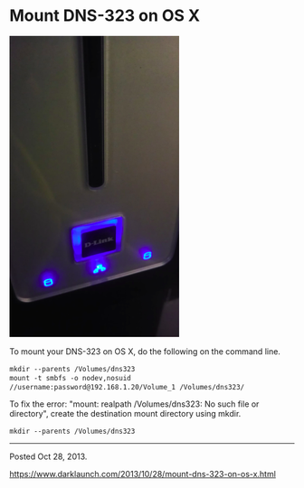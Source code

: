 # Mount DNS-323 on OS X

<img alt="" src="/img/uploads/2013-10/dns-323-network-drive.png" />

To mount your DNS-323 on OS X, do the following on the command line.

```
mkdir --parents /Volumes/dns323
mount -t smbfs -o nodev,nosuid //username:password@192.168.1.20/Volume_1 /Volumes/dns323/
```

To fix the error: "mount: realpath /Volumes/dns323: No such file or directory", create the destination mount directory using mkdir.

```
mkdir --parents /Volumes/dns323
```

---

Posted Oct 28, 2013.

https://www.darklaunch.com/2013/10/28/mount-dns-323-on-os-x.html